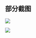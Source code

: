 ## 部分截图

![](http://www.studyjamscn.com/data/attachment/forum/201605/01/103308xeyhp5iiwz3zii5y.png)  

![](http://www.studyjamscn.com/data/attachment/forum/201605/01/103356j637835oezbb1ibo.png)  
